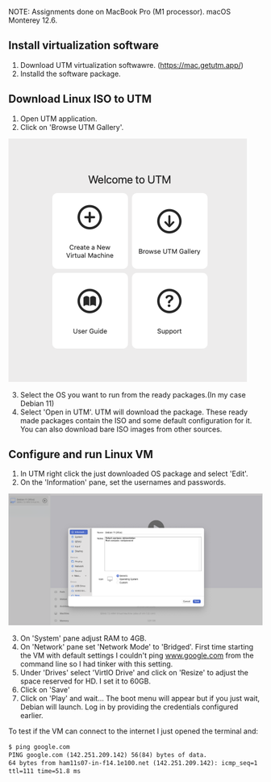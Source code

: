 NOTE: Assignments done on  MacBook Pro (M1 processor). macOS Monterey 12.6.

## Install virtualization software

1. Download UTM virtualization softwawre. (https://mac.getutm.app/)
2. Installd the software package.

## Download Linux ISO to UTM

1. Open UTM application.
2. Click on 'Browse UTM Gallery'.

![UTM start menu.](/assets/images/startMenu.png 'Start Menu')

3. Select the OS you want to run from the ready packages.(In my case Debian 11)
4. Select 'Open in UTM'. UTM will download the package. These ready made packages contain the ISO and some default configuration for it. You can also download bare ISO images from other sources.

## Configure and run Linux VM

1. In UTM right click the just downloaded OS package and select 'Edit'.
2. On the 'Information' pane, set the usernames and passwords.

![UTM configuration window for the VM.](/assets/images/configuration.png 'Configuration')

3. On 'System' pane adjust RAM  to 4GB.
4. On 'Network' pane set 'Network Mode' to 'Bridged'. First time starting the VM with default settings I couldn't ping www.google.com from the command line so I had tinker with this setting.
5. Under 'Drives' select 'VirtIO Drive' and click on 'Resize' to adjust the space reserved for HD. I set it to 60GB.
6. Click on 'Save'
7. Click on 'Play' and wait... The boot menu will appear but if you just wait, Debian will launch. Log in by providing the credentials configured earlier.

To test if the VM can connect to the internet I just opened the terminal and:

	$ ping google.com
	PING google.com (142.251.209.142) 56(84) bytes of data.
	64 bytes from ham11s07-in-f14.1e100.net (142.251.209.142): icmp_seq=1 ttl=111 time=51.8 ms

